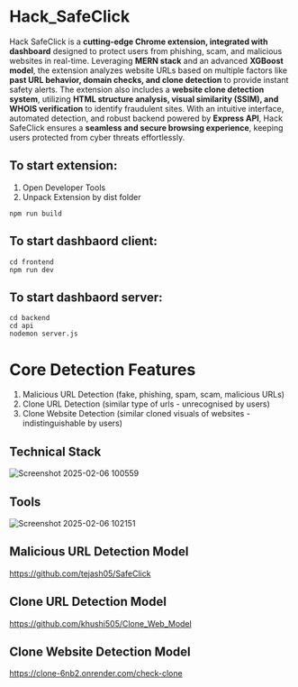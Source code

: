 # Hack_SafeClick

Hack SafeClick is a **cutting-edge Chrome extension, integrated with dashboard** designed to protect users from phishing, scam, and malicious websites in real-time. Leveraging **MERN stack** and an advanced **XGBoost model**, the extension analyzes website URLs based on multiple factors like **past URL behavior, domain checks, and clone detection** to provide instant safety alerts. The extension also includes a **website clone detection system**, utilizing **HTML structure analysis, visual similarity (SSIM), and WHOIS verification** to identify fraudulent sites. With an intuitive interface, automated detection, and robust backend powered by **Express API**, Hack SafeClick ensures a **seamless and secure browsing experience**, keeping users protected from cyber threats effortlessly.

## To start extension:
1. Open Developer Tools
2. Unpack Extension by dist folder
```
npm run build
```

## To start dashbaord client:
```
cd frontend
npm run dev
```

## To start dashbaord server:
```
cd backend
cd api
nodemon server.js
```

# Core Detection Features
1. Malicious URL Detection (fake, phishing, spam, scam, malicious URLs)
2. Clone URL Detection (similar type of urls - unrecognised by users)
3. Clone Website Detection (similar cloned visuals of websites - indistinguishable by users) 

## Technical Stack
![Screenshot 2025-02-06 100559](https://github.com/user-attachments/assets/4790f7f5-d766-421e-85e3-df9ccc6266ca)


## Tools
![Screenshot 2025-02-06 102151](https://github.com/user-attachments/assets/0900b2f0-ad2f-4f11-a22c-544cde31fc5c)

## Malicious URL Detection Model

https://github.com/tejash05/SafeClick

## Clone URL Detection Model
https://github.com/khushi505/Clone_Web_Model

## Clone Website Detection Model
https://clone-6nb2.onrender.com/check-clone

